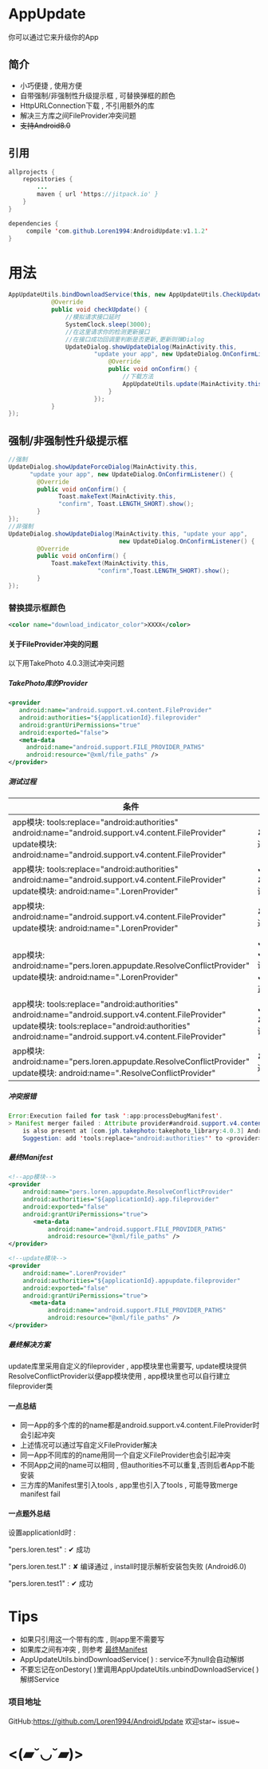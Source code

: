 # AppUpdate

你可以通过它来升级你的App

## 简介

* 小巧便捷 , 使用方便
* 自带强制/非强制性升级提示框 , 可替换弹框的颜色
* HttpURLConnection下载 , 不引用额外的库
* 解决三方库之间FileProvider冲突问题
* ~~支持Android8.0~~

## 引用

```Java
allprojects {
    repositories {
        ...
        maven { url 'https://jitpack.io' }
    }
}
```
~~~~Java
dependencies {
     compile 'com.github.Loren1994:AndroidUpdate:v1.1.2'
}
~~~~

# 用法
```java
AppUpdateUtils.bindDownloadService(this, new AppUpdateUtils.CheckUpdateListener() {
            @Override
            public void checkUpdate() {
                //模拟请求接口延时
                SystemClock.sleep(3000);
                //在这里请求你的检测更新接口
                //在接口成功回调里判断是否更新,更新则弹Dialog
                UpdateDialog.showUpdateDialog(MainActivity.this,
                        "update your app", new UpdateDialog.OnConfirmListener() {
                            @Override
                            public void onConfirm() {
                                //下载方法
                                AppUpdateUtils.update(MainActivity.this,"URL");
                            }
                        });
            }
});
```
## 强制/非强制性升级提示框
```java
//强制
UpdateDialog.showUpdateForceDialog(MainActivity.this, 
      "update your app", new UpdateDialog.OnConfirmListener() {
        @Override
        public void onConfirm() {
              Toast.makeText(MainActivity.this, 
              "confirm", Toast.LENGTH_SHORT).show();
        }
});
//非强制
UpdateDialog.showUpdateDialog(MainActivity.this, "update your app", 
                               new UpdateDialog.OnConfirmListener() {
        @Override
        public void onConfirm() {
            Toast.makeText(MainActivity.this, 
                         "confirm",Toast.LENGTH_SHORT).show();
        }
});
```
### 替换提示框颜色

~~~~xml
<color name="download_indicator_color">XXXX</color>
~~~~

#### 关于FileProvider冲突的问题

以下用TakePhoto 4.0.3测试冲突问题

##### TakePhoto库的Provider

~~~~Xml
<provider
   android:name="android.support.v4.content.FileProvider"
   android:authorities="${applicationId}.fileprovider"
   android:grantUriPermissions="true"
   android:exported="false">
   <meta-data
     android:name="android.support.FILE_PROVIDER_PATHS"
     android:resource="@xml/file_paths" />
</provider>
~~~~

##### 测试过程

| 条件                                       | 结果                            |
| ---------------------------------------- | ----------------------------- |
| app模块:                                                                                             tools:replace="android:authorities"   android:name="android.support.v4.content.FileProvider"                                                        update模块:                                                                                            android:name="android.support.v4.content.FileProvider" | ✘编译不通过                        |
| app模块:                                                                                             tools:replace="android:authorities"   android:name="android.support.v4.content.FileProvider"                                                        update模块:                                                                                            android:name=".LorenProvider" | ✔编译通过✘TakePhoto调用崩溃           |
| app模块:                                                                                             android:name="android.support.v4.content.FileProvider"                                                        update模块:                                                                                            android:name=".LorenProvider" | ✘编译不通过                        |
| app模块:                                                                                           android:name="pers.loren.appupdate.ResolveConflictProvider"                                       update模块:                                                                                            android:name=".LorenProvider" | ✔编译通过✔TakePhoto调用正常✔update库正常 |
| app模块:                                                                                             tools:replace="android:authorities"   android:name="android.support.v4.content.FileProvider"                                                        update模块:                                                                          tools:replace="android:authorities"                                                                                       android:name="android.support.v4.content.FileProvider" | ✔编译通过✘TakePhoto调用崩溃           |
| app模块:                                                                                           android:name="pers.loren.appupdate.ResolveConflictProvider"                                       update模块:                                                                                            android:name=".ResolveConflictProvider" | ✘编译不通过                        |

##### 冲突报错

~~~~Java
Error:Execution failed for task ':app:processDebugManifest'.
> Manifest merger failed : Attribute provider#android.support.v4.content.FileProvider@authorities value=(pers.loren.test.app.fileprovider) from AndroidManifest.xml:26:13-68
  	is also present at [com.jph.takephoto:takephoto_library:4.0.3] AndroidManifest.xml:19:13-64 value=(pers.loren.test.fileprovider).
  	Suggestion: add 'tools:replace="android:authorities"' to <provider> element at AndroidManifest.xml:24:9-32:20 to override.
~~~~

##### 最终Manifest

~~~~xml
<!--app模块-->
<provider
    android:name="pers.loren.appupdate.ResolveConflictProvider"
    android:authorities="${applicationId}.app.fileprovider"
    android:exported="false"
    android:grantUriPermissions="true">
       <meta-data
           android:name="android.support.FILE_PROVIDER_PATHS"
           android:resource="@xml/file_paths" />
</provider>

<!--update模块-->
<provider
    android:name=".LorenProvider"
    android:authorities="${applicationId}.appupdate.fileprovider"
    android:exported="false"
    android:grantUriPermissions="true">
      <meta-data
           android:name="android.support.FILE_PROVIDER_PATHS"
           android:resource="@xml/file_paths" />
</provider>
~~~~

##### 最终解决方案

update库里采用自定义的fileprovider , app模块里也需要写<provider>, update模块提供ResolveConflictProvider以便app模块使用 , app模块里也可以自行建立fileprovider类

#### 一点总结

* 同一App的多个库的<provider>的name都是android.support.v4.content.FileProvider时会引起冲突
* 上述情况可以通过写自定义FileProvider解决
* 同一App不同库的<provider>的name用同一个自定义FileProvider也会引起冲突
* 不同App之间<provider>的name可以相同 , 但authorities不可以重复,否则后者App不能安装
* 三方库的Manifest里引入tools , app里也引入了tools , 可能导致merge manifest fail

#### 一点题外总结

设置applicationId时 :

 "pers.loren.test" : ✔ 成功

 "pers.loren.test.1" : ✘ 编译通过 , install时提示解析安装包失败 (Android6.0)

 "pers.loren.test1" : ✔ 成功

# Tips

* 如果只引用这一个带有<provider>的库 , 则app里不需要写<provider>
* 如果库之间有冲突 , 则参考 [最终Manifest]( #最终Manifest )
* AppUpdateUtils.bindDownloadService( ) :  service不为null会自动解绑
* 不要忘记在onDestory( )里调用AppUpdateUtils.unbindDownloadService( )解绑Service

### 项目地址

GitHub:https://github.com/Loren1994/AndroidUpdate  欢迎star~ issue~




# <(▰˘◡˘▰)>


